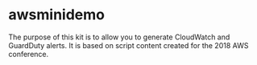 # awsminidemo
The purpose of this kit is to allow you to generate CloudWatch and GuardDuty alerts.  It is based on script content created for the 2018 AWS conference.

